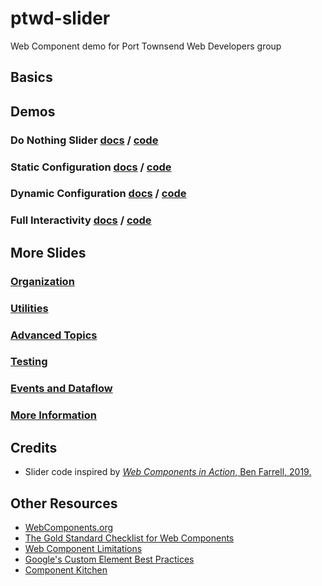 # ptwd-slider
Web Component demo for Port Townsend Web Developers group

## Basics


## Demos

### Do Nothing Slider [docs](02_slider.md) / [code](https://github.com/MorganConrad/ptwd-slider/blob/master/src/02_slider.html)

### Static Configuration [docs](03_slider.md) / [code](https://github.com/MorganConrad/ptwd-slider/blob/master/src/03_slider.html)

### Dynamic Configuration [docs](04_slider.md) / [code](https://github.com/MorganConrad/ptwd-slider/blob/master/src/04_slider.html)

### Full Interactivity [docs](05_slider.md) / [code](https://github.com/MorganConrad/ptwd-slider/blob/master/src/05_slider.html)

## More Slides

### [Organization](06_organization.md)

### [Utilities](07_utilities.md)

### [Advanced Topics](08_advanced.md)

### [Testing](09_testing.md)

### [Events and Dataflow](10_events_dataflow.md)

### [More Information](11_moreinfo.md)


## Credits
 - Slider code inspired by [_Web Components in Action_, Ben Farrell, 2019.](https://www.manning.com/books/web-components-in-action)

## Other Resources
 - [WebComponents.org](https://www.webcomponents.org/)
 - [The Gold Standard Checklist for Web Components](https://github.com/webcomponents/gold-standard/wiki)
 - [Web Component Limitations](https://github.com/webcomponents/gold-standard/wiki/Web-Component-Limitations)
 - [Google's Custom Element Best Practices](https://developers.google.com/web/fundamentals/web-components/best-practices)
 - [Component Kitchen](https://component.kitchen/elix)
